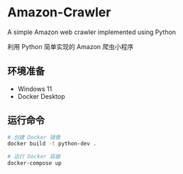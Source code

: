 # Amazon-Crawler
A simple Amazon web crawler implemented using Python

利用 Python 简单实现的 Amazon 爬虫小程序

## 环境准备
* Windows 11
* Docker Desktop

## 运行命令
```bash
# 创建 Docker 镜像
docker build -t python-dev .

# 运行 Docker 容器
docker-compose up
```